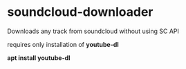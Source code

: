 # soundcloud-downloader
Downloads any track from soundcloud without using SC API

requires only installation of **youtube-dl**

**apt install youtube-dl**
